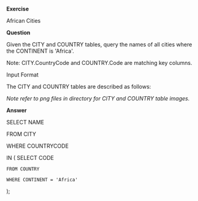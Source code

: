 **Exercise**

African Cities

**Question**

Given the CITY and COUNTRY tables, query the names of all cities where the CONTINENT is 'Africa'.

Note: CITY.CountryCode and COUNTRY.Code are matching key columns.

Input Format

The CITY and COUNTRY tables are described as follows:

*Note refer to png files in directory for CITY and COUNTRY table images.*

**Answer**

SELECT NAME

FROM CITY

WHERE COUNTRYCODE

IN (
    SELECT CODE
    
    FROM COUNTRY
    
    WHERE CONTINENT = 'Africa'
);
